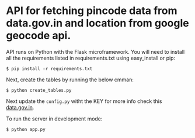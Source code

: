 # API for fetching pincode data from data.gov.in and location from google geocode api.

API runs on Python with the Flask microframework. You will need to install all the requirements listed in requirements.txt using easy_install or pip:
```
$ pip install -r requirements.txt
```
Next, create the tables by running the below cmman:
```
$ python create_tables.py
```
Next update the ```config.py``` witht the KEY for more info check this  [data.gov.in](https://data.gov.in/resources/all-india-pincode-directory-along-contact-details/api).

To run the server in development mode:
```
$ python app.py
```

